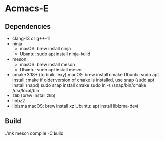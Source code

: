 # Acmacs-E

## Dependencies

- clang-13 or g++-11
- ninja
  - macOS: brew install ninja
  - Ubuntu: sudo apt install ninja-build
- meson
  - macOS: brew install meson
  - Ubuntu: sudo apt install meson
- cmake 3.18+ (to build lexy)
  macOS: brew install cmake
  Ubuntu: sudo apt install cmake
     if older version of cmake is installed, use snap
     (sudo apt install snapd)
     sudo snap install cmake
     sudo ln -s /snap/bin/cmake /usr/local/bin
- zlib (brew install zlib)
- libbz2
- liblzma
  macOS: brew install xz
  Ubuntu: apt install liblzma-dev)

## Build

./mk
meson compile -C build
